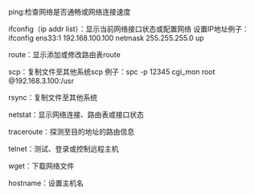 ping:检查网络是否通畅或网络连接速度

ifconfig（ip addr list）：显示当前网络接口状态或配置网络
设置IP地址例子：ifconfig ens33:1 192.168.100.100 netmask 255.255.255.0 up 

route：显示添加或修改路由表route 


scp：复制文件至其他系统scp
例子：spc -p 12345 cgi_mon root @192.168.3.100:/usr

rsync：复制文件至其他系统

netstat：显示网络连接、路由表或接口状态

traceroute：探测至目的地址的路由信息

telnet：测试、登录或控制远程主机


wget：下载网络文件

hostname：设置主机名